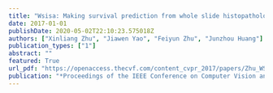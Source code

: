 ```yaml
---
title: "Wsisa: Making survival prediction from whole slide histopathological images"
date: 2017-01-01
publishDate: 2020-05-02T22:10:23.575018Z
authors: ["Xinliang Zhu", "Jiawen Yao", "Feiyun Zhu", "Junzhou Huang"]
publication_types: ["1"]
abstract: ""
featured: True
url_pdf: "https://openaccess.thecvf.com/content_cvpr_2017/papers/Zhu_WSISA_Making_Survival_CVPR_2017_paper.pdf"
publication: "*Proceedings of the IEEE Conference on Computer Vision and Pattern Recognition*"
---
```


